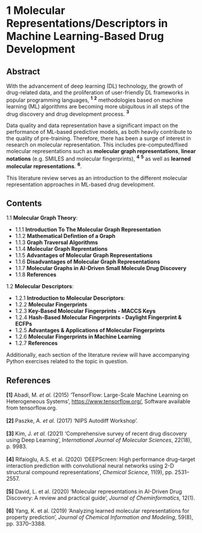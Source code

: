 # 1 Molecular Representations/Descriptors in Machine Learning-Based Drug Development

## Abstract

With the advancement of deep learning (DL) technology, the growth of drug-related data, and the proliferation of user-friendly DL frameworks in popular programming languages, **<sup>1</sup>** **<sup>2</sup>** methodologies based on machine learning (ML) algorithms are becoming more ubiquitous in all steps of the drug discovery and drug development process. **<sup>3</sup>**

Data quality and data representation have a significant impact on the performance of ML-based predictive models, as both heavily contribute to the quality of pre-training. Therefore, there has been a surge of interest in research on molecular representation. This includes pre-computed/fixed molecular representations such as **molecular graph representations**, **linear notations** (e.g. SMILES and molecular fingerprints), **<sup>4</sup>** **<sup>5</sup>** as well as **learned molecular representations**. **<sup>6</sup>**.

This literature review serves as an introduction to the different molecular representation approaches in ML-based drug development.

## Contents

1.1 **Molecular Graph Theory**:
  * 1.1.1 **Introduction To The Molecular Graph Representation**
  * 1.1.2 **Mathematical Defintion of a Graph**
  * 1.1.3 **Graph Traversal Algorithms**
  * 1.1.4 **Molecular Graph Reprentations**
  * 1.1.5 **Advantages of Molecular Graph Representations**
  * 1.1.6 **Disadvantages of Molecular Graph Representations**
  * 1.1.7 **Molecular Graphs in AI-Driven Small Molecule Drug Discovery**
  * 1.1.8 **References**
    
1.2 **Molecular Descriptors**:
  * 1.2.1 **Introduction to Molecular Descriptors**:
  * 1.2.2 **Molecular Fingerprints**
  * 1.2.3 **Key-Based Molecular Fingerprints - MACCS Keys**
  * 1.2.4 **Hash-Based Molecular Fingerprints - Daylight Fingerprint & ECFPs**
  * 1.2.5 **Advantages & Applications of Molecular Fingerprints**
  * 1.2.6 **Molecular Fingerprints in Machine Learning**
  * 1.2.7 **References**

Additionally, each section of the literature review will have accompanying Python exercises related to the topic in question.

## References

**[1]** Abadi, M. *et al.* (2015) ‘TensorFlow: Large-Scale Machine Learning on Heterogeneous Systems’, https://www.tensorflow.org/, Software available from tensorflow.org. <br><br>
**[2]** Paszke, A. *et al.* (2017) ‘NIPS Autodiff Workshop’. <br><br>
**[3]** Kim, J. *et al.* (2021) ‘Comprehensive survey of recent drug discovery using Deep Learning’, *International Journal of Molecular Sciences*, 22(18), p. 9983. <br><br>
**[4]** Rifaioglu, A.S. et al. (2020) ‘DEEPScreen: High performance drug–target interaction prediction with convolutional neural networks using 2-D structural compound representations’, *Chemical Science*, 11(9), pp. 2531–2557.<br><br>
**[5]** David, L. et al. (2020) ‘Molecular representations in AI-Driven Drug Discovery: A review and practical guide’, *Journal of Cheminformatics*, 12(1).<br><br>
**[6]** Yang, K. et al. (2019) ‘Analyzing learned molecular representations for property prediction’, *Journal of Chemical Information and Modeling*, 59(8), pp. 3370–3388.<br><br>
